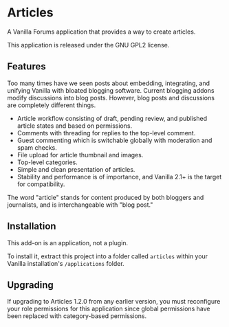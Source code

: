 # Articles

A Vanilla Forums application that provides a way to create articles.

This application is released under the GNU GPL2 license.

## Features

Too many times have we seen posts about embedding, integrating, and unifying Vanilla with bloated blogging software. Current blogging addons modify discussions into blog posts. However, blog posts and discussions are completely different things.

- Article workflow consisting of draft, pending review, and published article states and based on permissions.
- Comments with threading for replies to the top-level comment.
- Guest commenting which is switchable globally with moderation and spam checks.
- File upload for article thumbnail and images.
- Top-level categories.
- Simple and clean presentation of articles.
- Stability and performance is of importance, and Vanilla 2.1+ is the target for compatibility.

The word "article" stands for content produced by both bloggers and journalists, and is interchangeable with "blog post."

## Installation

This add-on is an application, not a plugin.

To install it, extract this project into a folder called `articles` within your Vanilla installation's `/applications` folder.

## Upgrading

If upgrading to Articles 1.2.0 from any earlier version, you must reconfigure your role permissions for this application since global permissions have been replaced with category-based permissions.